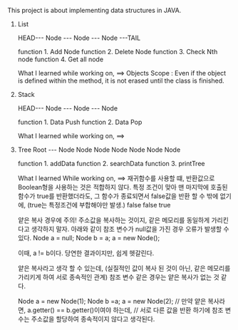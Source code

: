 This project is about implementing data structures in JAVA.

1. List

     HEAD--- Node --- Node  --- Node ---TAIL

   function 1. Add Node
   function 2. Delete Node
   function 3. Check Nth node
   function 4. Get all node

   What I learned while working on,
   ==> Objects Scope :
        Even if the object is defined within the method, it is not erased until the class is finished.


2. Stack

     HEAD--- Node --- Node  --- Node

   function 1.  Data Push
   function 2.  Data Pop

   What I learned while working on,
   ==>  


3. Tree
             Root ---    Node
                  Node          Node
             Node     Node  Node     Node

   function 1.  addData
   function 2.  searchData
   function 3.  printTree

   What I learned While working on,
   ==> 재귀함수를 사용할 떄, 반환값으로 Boolean형을 사용하는 것은 적합하지 않다.
        특정 조건이 맞아 맨 마지막에 호출된 함수가 true를 반환했더라도,
        그 함수가 종료되면서 false값을 반환 할 수 밖에 없기에, (true는 특정조건에 부합해야만 발생.)
          false
             false
                  true



   얕은 복사 경우에 주의!
   주소값을 복사하는 것이지, 같은 메모리를 동일하게 가리킨다고 생각하지 말자.
   아래와 같이 참조 변수가 null값을 가진 경우 오류가 발생할 수 있다.
   Node a = null;
   Node b = a;
   a = new Node();

   이때, a != b이다.
   당연한 결과이지만, 쉽게 헷갈린다.

   얕은 복사라고 생각 할 수 있는데, (실질적인 값이 복사 된 것이 아닌, 같은 메모리를 가리키게 하여 서로 종속적인 관계)
   참조 변수 같은 경우는 얕은 복사가 없는 것 같다.

   Node a = new Node(1);
   Node b =a;
   a = new Node(2);
   // 만약 얕은 복사라면, a.getter() == b.getter()이여야 하는데,
   // 서로 다른 값을 반환 하기에 참조 변수는 주소값을 할당하여 종속적이지 않다고 생각된다.
   







        
